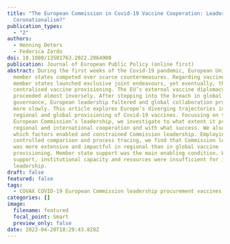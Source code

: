 ```yaml
---
title: "The European Commission in Covid-19 Vaccine Cooperation: Leadership vs
  Coronationalism?"
publication_types:
  - "2"
authors:
  - Henning Deters
  - Federica Zardo
doi: 10.1080/13501763.2022.2064900
publication: Journal of European Public Policy (online first)
abstract: During the first weeks of the Covid-19 pandemic, European Union (EU)
  member states competed over scarce countermeasures. Regarding vaccines, a few
  member states launched exclusive joint endeavours, yet eventually, the EU
  centralised vaccine provisioning. The EU’s external vaccine diplomacy
  proceeded almost inversely. After stepping into the breach in global health
  governance, European leadership faltered and global collaboration progressed
  more slowly. This article explores Europe’s diverging trajectories in the
  regional and global provisioning of Covid-19 vaccines. Focussing on the
  European Commission’s leadership, we investigate to what extent it promoted
  regional and international cooperation and with what success. We also explain
  which factors enabled and constrained Commission leadership. Employing a
  controlled comparison and process tracing, we find that Commission leadership
  was more extensive and impactful in regional than in global vaccine
  provisioning. Member state support was the main enabling condition. Without
  support, institutional capacity and resources were insufficient for impactful
  leadership.
draft: false
featured: false
tags:
  - COVAX COVID-19 European Commission leadership procurement vaccines
categories: []
image:
  filename: featured
  focal_point: Smart
  preview_only: false
date: 2022-04-20T18:29:43.828Z
---
```

